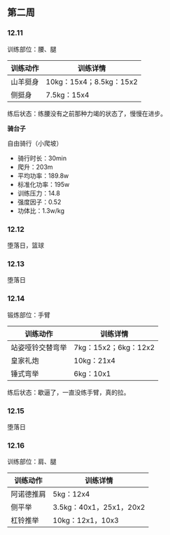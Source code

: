 ## 第二周

### 12.11

训练部位：腰、腿

| 训练动作 | 训练详情                |
| -------- | ----------------------- |
| 山羊挺身 | 10kg：15x4；8.5kg：15x2 |
| 侧挺身   | 7.5kg：15x4             |

练后状态：练腰没有之前那种力竭的状态了，慢慢在进步。

**骑台子**

自由骑行（小爬坡）

- 骑行时长：30min
- 爬升：203m
- 平均功率：189.8w
- 标准化功率：195w
- 训练压力：14.8
- 强度因子：0.52
- 功体比：1.3w/kg

### 12.12

堕落日，篮球

### 12.13

堕落日

### 12.14

锻炼部位：手臂

| 训练动作         | 训练详情             |
| ---------------- | -------------------- |
| 站姿哑铃交替弯举 | 7kg：15x2；6kg：12x2 |
| 皇家礼炮         | 10kg：21x4           |
| 锤式弯举         | 6kg：10x1            |

练后状态：歇逼了，一直没练手臂，真的拉。

### 12.15

堕落日

### 12.16

训练部位：肩、腿

| 训练动作   | 训练详情                |
| ---------- | ----------------------- |
| 阿诺德推肩 | 5kg：12x4               |
| 侧平举     | 3.5kg：40x1，25x1，20x2 |
| 杠铃推举   | 10kg：12x1，10x3        |